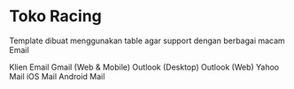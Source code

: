 # Toko Racing

Template dibuat menggunakan table agar support dengan berbagai macam Email

Klien Email
Gmail (Web & Mobile)
Outlook (Desktop)
Outlook (Web)
Yahoo Mail
iOS Mail
Android Mail